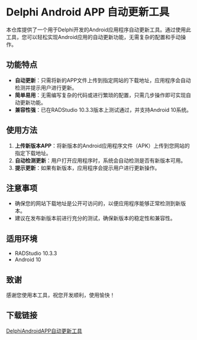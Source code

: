 # Delphi Android APP 自动更新工具

本仓库提供了一个用于Delphi开发的Android应用程序自动更新工具。通过使用此工具，您可以轻松实现Android应用的自动更新功能，无需复杂的配置和手动操作。

## 功能特点

- **自动更新**：只需将新的APP文件上传到指定网站的下载地址，应用程序会自动检测并提示用户进行更新。
- **简单易用**：无需编写复杂的代码或进行繁琐的配置，只需几步操作即可实现自动更新功能。
- **兼容性强**：已在RADStudio 10.3.3版本上测试通过，并支持Android 10系统。

## 使用方法

1. **上传新版本APP**：将新版本的Android应用程序文件（APK）上传到您网站的指定下载地址。
2. **自动检测更新**：用户打开应用程序时，系统会自动检测是否有新版本可用。
3. **提示更新**：如果有新版本，应用程序会提示用户进行更新操作。

## 注意事项

- 确保您的网站下载地址是公开可访问的，以便应用程序能够正常检测到新版本。
- 建议在发布新版本前进行充分的测试，确保新版本的稳定性和兼容性。

## 适用环境

- RADStudio 10.3.3
- Android 10

## 致谢

感谢您使用本工具，祝您开发顺利，使用愉快！

## 下载链接

[DelphiAndroidAPP自动更新工具](https://pan.quark.cn/s/6c29686ff5aa)